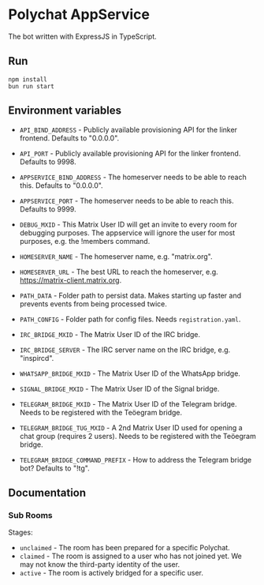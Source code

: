 # Polychat AppService

The bot written with ExpressJS in TypeScript.

## Run

```
npm install
bun run start
```

## Environment variables
* `API_BIND_ADDRESS` - Publicly available provisioning API for the linker frontend. Defaults to "0.0.0.0".
* `API_PORT` - Publicly available provisioning API for the linker frontend. Defaults to 9998.
* `APPSERVICE_BIND_ADDRESS` - The homeserver needs to be able to reach this. Defaults to "0.0.0.0".
* `APPSERVICE_PORT` - The homeserver needs to be able to reach this. Defaults to 9999.
* `DEBUG_MXID` - This Matrix User ID will get an invite to every room for debugging purposes. The appservice will ignore the user for most purposes, e.g. the !members command.
* `HOMESERVER_NAME` - The homeserver name, e.g. "matrix.org".
* `HOMESERVER_URL` - The best URL to reach the homeserver, e.g. https://matrix-client.matrix.org.
* `PATH_DATA` - Folder path to persist data. Makes starting up faster and prevents events from being processed twice.
* `PATH_CONFIG` - Folder path for config files. Needs `registration.yaml`.

* `IRC_BRIDGE_MXID` - The Matrix User ID of the IRC bridge.
* `IRC_BRIDGE_SERVER` - The IRC server name on the IRC bridge, e.g. "inspircd".
* `WHATSAPP_BRIDGE_MXID` - The Matrix User ID of the WhatsApp bridge.
* `SIGNAL_BRIDGE_MXID` - The Matrix User ID of the Signal bridge.
* `TELEGRAM_BRIDGE_MXID` - The Matrix User ID of the Telegram bridge. Needs to be registered with the Teöegram bridge.
* `TELEGRAM_BRIDGE_TUG_MXID` - A 2nd Matrix User ID used for opening a chat group (requires 2 users). Needs to be registered with the Teöegram bridge.
* `TELEGRAM_BRIDGE_COMMAND_PREFIX` - How to address the Telegram bridge bot? Defaults to "!tg".

## Documentation

### Sub Rooms

Stages:

- `unclaimed` - The room has been prepared for a specific Polychat.
- `claimed` - The room is assigned to a user who has not joined yet. We may not know the third-party identity of the user.
- `active` - The room is actively bridged for a specific user.
